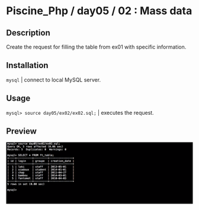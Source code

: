 # Piscine_Php / day05 / 02 : Mass data

## Description
Create the request for filling the table from ex01 with specific information.

## Installation
`mysql` | connect to local MySQL server.

## Usage
`mysql> source day05/ex02/ex02.sql;` | executes the request.

## Preview
<img src="../../resources/images/mass.png" width="1200">
